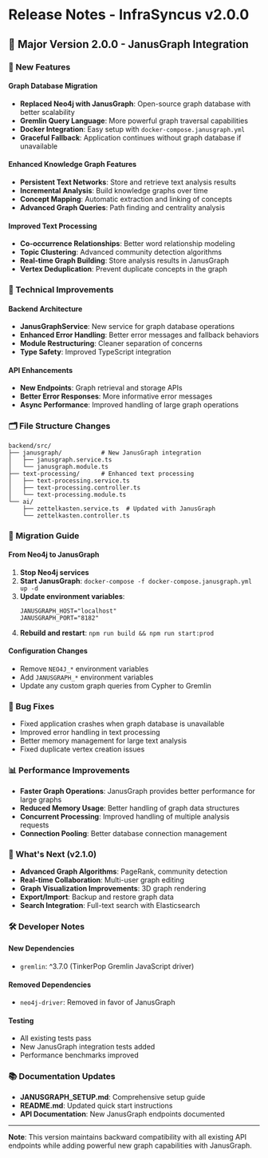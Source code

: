 # Release Notes - InfraSyncus v2.0.0

## 🎉 Major Version 2.0.0 - JanusGraph Integration

### 🚀 New Features

#### Graph Database Migration
- **Replaced Neo4j with JanusGraph**: Open-source graph database with better scalability
- **Gremlin Query Language**: More powerful graph traversal capabilities
- **Docker Integration**: Easy setup with `docker-compose.janusgraph.yml`
- **Graceful Fallback**: Application continues without graph database if unavailable

#### Enhanced Knowledge Graph Features
- **Persistent Text Networks**: Store and retrieve text analysis results
- **Incremental Analysis**: Build knowledge graphs over time
- **Concept Mapping**: Automatic extraction and linking of concepts
- **Advanced Graph Queries**: Path finding and centrality analysis

#### Improved Text Processing
- **Co-occurrence Relationships**: Better word relationship modeling
- **Topic Clustering**: Advanced community detection algorithms
- **Real-time Graph Building**: Store analysis results in JanusGraph
- **Vertex Deduplication**: Prevent duplicate concepts in the graph

### 🔧 Technical Improvements

#### Backend Architecture
- **JanusGraphService**: New service for graph database operations
- **Enhanced Error Handling**: Better error messages and fallback behaviors
- **Module Restructuring**: Cleaner separation of concerns
- **Type Safety**: Improved TypeScript integration

#### API Enhancements
- **New Endpoints**: Graph retrieval and storage APIs
- **Better Error Responses**: More informative error messages
- **Async Performance**: Improved handling of large graph operations

### 🗂️ File Structure Changes

```
backend/src/
├── janusgraph/           # New JanusGraph integration
│   ├── janusgraph.service.ts
│   └── janusgraph.module.ts
├── text-processing/      # Enhanced text processing
│   ├── text-processing.service.ts
│   ├── text-processing.controller.ts
│   └── text-processing.module.ts
└── ai/
    ├── zettelkasten.service.ts  # Updated with JanusGraph
    └── zettelkasten.controller.ts
```

### 🚦 Migration Guide

#### From Neo4j to JanusGraph

1. **Stop Neo4j services**
2. **Start JanusGraph**: `docker-compose -f docker-compose.janusgraph.yml up -d`
3. **Update environment variables**:
   ```env
   JANUSGRAPH_HOST="localhost"
   JANUSGRAPH_PORT="8182"
   ```
4. **Rebuild and restart**: `npm run build && npm run start:prod`

#### Configuration Changes

- Remove `NEO4J_*` environment variables
- Add `JANUSGRAPH_*` environment variables
- Update any custom graph queries from Cypher to Gremlin

### 🐛 Bug Fixes

- Fixed application crashes when graph database is unavailable
- Improved error handling in text processing
- Better memory management for large text analysis
- Fixed duplicate vertex creation issues

### 📊 Performance Improvements

- **Faster Graph Operations**: JanusGraph provides better performance for large graphs
- **Reduced Memory Usage**: Better handling of graph data structures
- **Concurrent Processing**: Improved handling of multiple analysis requests
- **Connection Pooling**: Better database connection management

### 🔮 What's Next (v2.1.0)

- **Advanced Graph Algorithms**: PageRank, community detection
- **Real-time Collaboration**: Multi-user graph editing
- **Graph Visualization Improvements**: 3D graph rendering
- **Export/Import**: Backup and restore graph data
- **Search Integration**: Full-text search with Elasticsearch

### 🛠️ Developer Notes

#### New Dependencies
- `gremlin`: ^3.7.0 (TinkerPop Gremlin JavaScript driver)

#### Removed Dependencies
- `neo4j-driver`: Removed in favor of JanusGraph

#### Testing
- All existing tests pass
- New JanusGraph integration tests added
- Performance benchmarks improved

### 📚 Documentation Updates

- **JANUSGRAPH_SETUP.md**: Comprehensive setup guide
- **README.md**: Updated quick start instructions
- **API Documentation**: New JanusGraph endpoints documented

---

**Note**: This version maintains backward compatibility with all existing API endpoints while adding powerful new graph capabilities with JanusGraph. 